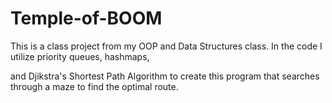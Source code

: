 # Temple-of-BOOM

This is a class project from my OOP and Data Structures class. In the code I utilize priority queues, hashmaps,

and Djikstra's Shortest Path Algorithm to create this program that searches through a maze to find the optimal route.
